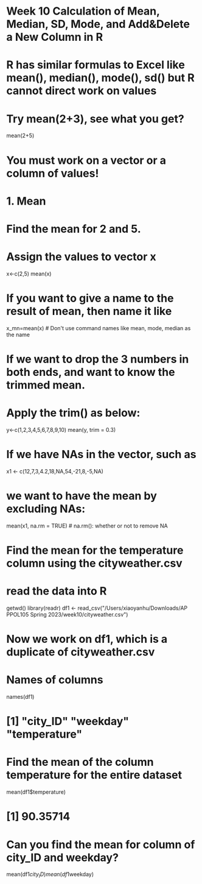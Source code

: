 # Week 10 Calculation of Mean, Median, SD, Mode, and Add&Delete a New Column in R

# R has similar formulas to Excel like mean(), median(), mode(), sd() but R cannot direct work on values
# Try mean(2+3), see what you get?
mean(2+5)
# You must work on a vector or a column of values!
# 1. Mean
# Find the mean for 2 and 5.
# Assign the values to vector x
x<-c(2,5) 
mean(x) 
# If you want to give a name to the result of mean, then name it like
x_mn=mean(x)  # Don't use command names like mean, mode, median as the name

# If we want to drop the 3 numbers in both ends, and want to know the trimmed mean. 
# Apply the trim() as below:
y<-c(1,2,3,4,5,6,7,8,9,10)
mean(y, trim = 0.3)

# If we have NAs in the vector, such as 
x1 <- c(12,7,3,4.2,18,NA,54,-21,8,-5,NA)
# we want to have the mean by excluding NAs:
mean(x1, na.rm = TRUE)  # na.rm(): whether or not to remove NA

# Find the mean for the temperature column using the cityweather.csv
# read the data into R
getwd()
library(readr)
df1 <- read_csv("/Users/xiaoyanhu/Downloads/AP PPOL105 Spring 2023/week10/cityweather.csv") 
# Now we work on df1, which is a duplicate of cityweather.csv
# Names of columns
names(df1)   
# [1] "city_ID" "weekday" "temperature"  
# Find the mean of the column temperature for the entire dataset
mean(df1$temperature)  
# [1] 90.35714
# Can you find the mean for column of city_ID and weekday?
mean(df1$city_ID)
mean(df1$weekday)


